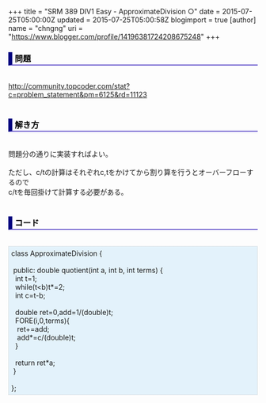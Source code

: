 +++
title = "SRM 389 DIV1 Easy - ApproximateDivision ○"
date = 2015-07-25T05:00:00Z
updated = 2015-07-25T05:00:58Z
blogimport = true 
[author]
	name = "chngng"
	uri = "https://www.blogger.com/profile/14196381724208675248"
+++

<div dir="ltr" style="text-align: left;" trbidi="on"><h3 style="border-bottom: 2px solid slateblue; border-left: 8px solid navy; color: black; padding: 0px 0px 1px 5px;">問題 <br /></h3><br /><a href="http://community.topcoder.com/stat?c=problem_statement&amp;pm=6125&amp;rd=11123" target="_blank">http://community.topcoder.com/stat?c=problem_statement&amp;pm=6125&amp;rd=11123</a><br /><br /><h3 style="border-bottom: 2px solid slateblue; border-left: 8px solid navy; color: black; padding: 0px 0px 1px 5px;">解き方 </h3><br />問題分の通りに実装すればよい。<br /><br />ただし、c/tの計算はそれぞれc,tをかけてから割り算を行うとオーバーフローするので<br />c/tを毎回掛けて計算する必要がある。<br /><br /><h3 style="border-bottom: 2px solid slateblue; border-left: 8px solid navy; color: black; padding: 0px 0px 1px 5px;">コード </h3><br /><div style="background-color: #e3f2fb; border: 1px dotted #CCCCCC; padding: 5px;">class ApproximateDivision {<br /><br /><span class="Apple-tab-span" style="white-space: pre;"> </span>public: double quotient(int a, int b, int terms) {<br /><span class="Apple-tab-span" style="white-space: pre;">  </span>int t=1;<br /><span class="Apple-tab-span" style="white-space: pre;">  </span>while(t&lt;b)t*=2;<br /><span class="Apple-tab-span" style="white-space: pre;">  </span>int c=t-b;<br /><br /><span class="Apple-tab-span" style="white-space: pre;">  </span>double ret=0,add=1/(double)t;<br /><span class="Apple-tab-span" style="white-space: pre;">  </span>FORE(i,0,terms){<br /><span class="Apple-tab-span" style="white-space: pre;">   </span>ret+=add;<br /><span class="Apple-tab-span" style="white-space: pre;">   </span>add*=c/(double)t;<br /><span class="Apple-tab-span" style="white-space: pre;">  </span>}<br /><br /><span class="Apple-tab-span" style="white-space: pre;">  </span>return ret*a;<br /><span class="Apple-tab-span" style="white-space: pre;"> </span>}<br /><br />};</div></div>
